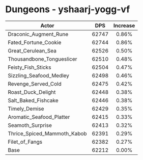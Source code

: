 # Dungeons - yshaarj-yogg-vf
| Actor | DPS | Increase |
|---|:---:|:---:|
|Draconic_Augment_Rune|62747|0.86%|
|Fated_Fortune_Cookie|62744|0.86%|
|Great_Cerulean_Sea|62526|0.50%|
|Thousandbone_Tongueslicer|62510|0.48%|
|Feisty_Fish_Sticks|62504|0.47%|
|Sizzling_Seafood_Medley|62498|0.46%|
|Revenge_Served_Cold|62475|0.42%|
|Roast_Duck_Delight|62448|0.38%|
|Salt_Baked_Fishcake|62446|0.38%|
|Timely_Demise|62429|0.35%|
|Aromatic_Seafood_Platter|62415|0.33%|
|Seamoth_Surprise|62413|0.32%|
|Thrice_Spiced_Mammoth_Kabob|62391|0.29%|
|Filet_of_Fangs|62382|0.27%|
|Base|62212|0.00%|
